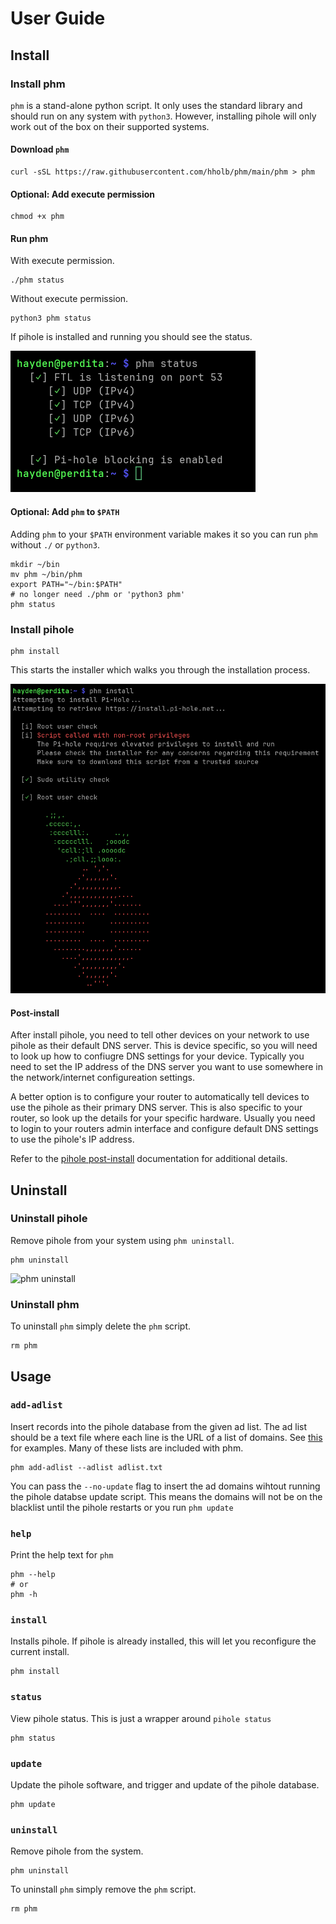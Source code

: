 # User Guide

## Install

### Install phm

`phm` is a stand-alone python script. It only uses the standard
library and should run on any system with `python3`. However,
installing pihole will only work out of the box on their supported
systems.

#### Download `phm`

``` shell
curl -sSL https://raw.githubusercontent.com/hholb/phm/main/phm > phm
```

#### Optional: Add execute permission

``` shell
chmod +x phm
```

#### Run phm
With execute permission.

``` shell
./phm status
```

Without execute permission.

``` shell
python3 phm status
```
If pihole is installed and running you should see the status.

![pihole status](../images/phm_status_up.png)

#### Optional: Add `phm` to `$PATH`
Adding `phm` to your `$PATH` environment variable makes it so you can
run `phm` without `./` or `python3`.

``` shell
mkdir ~/bin
mv phm ~/bin/phm
export PATH="~/bin:$PATH"
# no longer need ./phm or 'python3 phm'
phm status
```

### Install pihole

``` shell
phm install
```

This starts the installer which walks you through the installation process.

![phm isntall](../images/phm_install_01.png)

#### Post-install

After install pihole, you need to tell other devices on your network
to use pihole as their default DNS server. This is device specific, so
you will need to look up how to confiugre DNS settings for your
device. Typically you need to set the IP address of the DNS server you
want to use somewhere in the network/internet configureation settings.

A better option is to configure your router to automatically tell
devices to use the pihole as their primary DNS server. This is also
specific to your router, so look up the details for your specific
hardware. Usually you need to login to your routers admin interface
and configure default DNS settings to use the pihole's IP address.

Refer to the [pihole post-install](https://docs.pi-hole.net/main/post-install/) documentation for additional details.

## Uninstall

### Uninstall pihole

Remove pihole from your system using `phm uninstall`.

``` shell
phm uninstall
```

![phm uninstall](../images/phm_uninstall.png)

### Uninstall phm

To uninstall `phm` simply delete the `phm` script.

``` shell
rm phm
```

## Usage
### `add-adlist`
Insert records into the pihole database from the given ad list. The
ad list should be a text file where each line is the URL of a list of
domains. See [this](https://firebog.net/) for examples. Many of these
lists are included with phm.

``` shell
phm add-adlist --adlist adlist.txt
```

You can pass the `--no-update` flag to insert the ad domains wihtout
running the pihole databse update script. This means the domains will
not be on the blacklist until the pihole restarts or you run `phm update`

### `help`
Print the help text for `phm`

``` shell
phm --help
# or
phm -h
```

### `install`
Installs pihole. If pihole is already installed, this will let you
reconfigure the current install.

``` shell
phm install
```

### `status`
View pihole status. This is just a wrapper around `pihole status`

``` shell
phm status
```

### `update`
Update the pihole software, and trigger and update of the pihole
database.

``` shell
phm update
```

### `uninstall`
Remove pihole from the system.

``` shell
phm uninstall
```

To uninstall `phm` simply remove the `phm` script.

``` shell
rm phm
```
